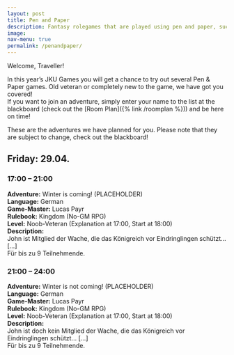```yaml
---
layout: post
title: Pen and Paper
description: Fantasy rolegames that are played using pen and paper, such as DnD and Kingdom
image: 
nav-menu: true
permalink: /penandpaper/
---
```


Welcome, Traveller!

In this year’s JKU Games you will get a chance to try out several Pen & Paper games. Old veteran or completely new to the game, we have got you covered! <br>
If you want to join an adventure, simply enter your name to the list at the blackboard (check out the [Room Plan]({% link /roomplan %})) and be here on time!

These are the adventures we have planned for you. Please note that they are subject to change, check out the blackboard!

## Friday: 29.04.
### 17:00 – 21:00
**Adventure:** Winter is coming! (PLACEHOLDER) <br>
**Language:** German <br>
**Game-Master:** Lucas Payr <br>
**Rulebook:** Kingdom (No-GM RPG) <br>
**Level:** Noob-Veteran (Explanation at 17:00, Start at 18:00) <br>
**Description:**<br>
John ist Mitglied der Wache, die das Königreich vor Eindringlingen schützt… […] <br>
Für bis zu 9 Teilnehmende.

### 21:00 – 24:00
**Adventure:** Winter is not coming! (PLACEHOLDER) <br>
**Language:** German <br>
**Game-Master:** Lucas Payr <br>
**Rulebook:** Kingdom (No-GM RPG) <br>
**Level:** Noob-Veteran (Explanation at 17:00, Start at 18:00) <br>
**Description:** <br>
John ist doch kein Mitglied der Wache, die das Königreich vor Eindringlingen schützt… […] <br>
Für bis zu 9 Teilnehmende.
